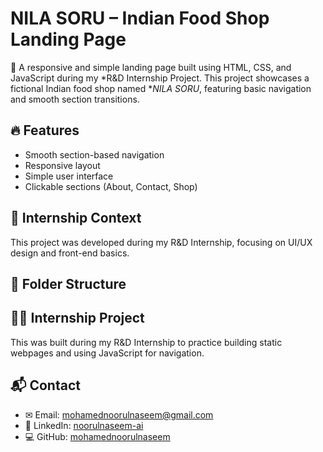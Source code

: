 # NILA SORU – Indian Food Shop Landing Page

🍛 A responsive and simple landing page built using HTML, CSS, and JavaScript during my *R&D Internship Project. This project showcases a fictional Indian food shop named **NILA SORU*, featuring basic navigation and smooth section transitions.

## 🔥 Features
- Smooth section-based navigation
- Responsive layout
- Simple user interface
- Clickable sections (About, Contact, Shop)

## 💼 Internship Context
This project was developed during my R&D Internship, focusing on UI/UX design and front-end basics.

## 📁 Folder Structure


## 🧑‍🎓 Internship Project
This was built during my R&D Internship to practice building static webpages and using JavaScript for navigation.

## 📬 Contact

- ✉ Email: mohamednoorulnaseem@gmail.com  
- 🔗 LinkedIn: [noorulnaseem-ai](https://www.linkedin.com/in/noorulnaseem-ai)  
- 💻 GitHub: [mohamednoorulnaseem](https://github.com/mohamednoorulnaseem)
